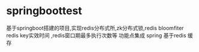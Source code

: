 # springboottest
基于springboot搭建的项目,实现redis分布式所,zk分布式锁,redis bloomfiter redis key实效时间 ,redis窗口期最多执行次数等
功能点集成 spring 基于redis 缓存

